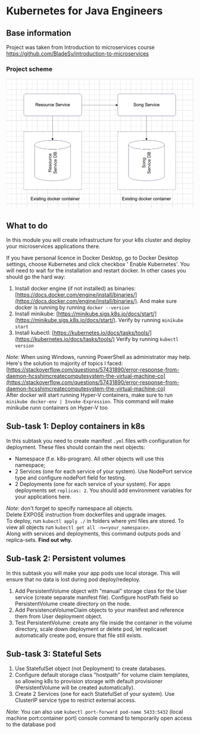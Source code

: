 # Kubernetes for Java Engineers

## Base information

Project was taken from Introduction to microservices course
https://github.com/BladeSv/introduction-to-microservices

### Project scheme

[![](./assests/img.png)](https://git.epam.com/epm-cdp/global-java-foundation-program/java-courses/-/raw/main/introduction-to-microservices/tasks/microservice_architecture_overview/images/microservice_architecture_overview.png)

## What to do

In this module you will create infrastructure for your k8s cluster and deploy your microservices applications there.

If you have personal licence in Docker Desktop, go to Docker Desktop settings, choose Kubernetes and click checkbox '
Enable Kubernetes'. You will need to wait for the installation and restart docker. In other cases you should go the hard
way:

1. Install docker engine (if not installed) as
   binaries: [https://docs.docker.com/engine/install/binaries/](https://docs.docker.com/engine/install/binaries/). And
   make sure docker is running by running `docker --version`
2. Install minikube: [https://minikube.sigs.k8s.io/docs/start/](https://minikube.sigs.k8s.io/docs/start/). Verify by
   running `minikube start`
3. Install kubectl: [https://kubernetes.io/docs/tasks/tools/](https://kubernetes.io/docs/tasks/tools/) Verify by
   running `kubectl version`

_Note_: When using Windows, running PowerShell as administrator may help. Here's the solution to majority of topics I
faced: [https://stackoverflow.com/questions/57431890/error-response-from-daemon-hcsshimcreatecomputesystem-the-virtual-machine-co](https://stackoverflow.com/questions/57431890/error-response-from-daemon-hcsshimcreatecomputesystem-the-virtual-machine-co)  
After docker will start running Hyper-V containers, make sure to run `minikube docker-env | Invoke-Expression`. This
command will make minikube runn containers on Hyper-V too

## Sub-task 1: Deploy containers in k8s

In this subtask you need to create manifest `.yml` files with configuration for deployment. These files should contain
the next objects:

- Namespace (f.e. k8s-program). All other objects will use this namespace;
- 2 Services (one for each service of your system). Use NodePort service type and configure nodePort field for testing.
- 2 Deployments (one for each service of your system). For apps deployments set `replicas: 2`. You should add
  environment variables for your applications here.

_Note_: don't forget to specify namespace all objects.  
Delete EXPOSE instruction from dockerfiles and upgrade images.  
To deploy, run `kubectl apply ./` in folders where yml files are stored. To view all objects
run `kubectl get all -n=<your_namespace>`.  
Along with services and deployments, this command outputs pods and replica-sets. **Find out why.**

## Sub-task 2: Persistent volumes

In this subtask you will make your app pods use local storage. This will ensure that no data is lost during pod
deploy/redeploy.

1. Add PersistentVolume object with "manual" storage class for the User service (create separate manifest file).
   Configure hostPath field so PersistentVolume create directory on the node.
2. Add PersistenceVolumeClaim objects to your manifest and reference them from User deployment object.
3. Test PersistentVolume: create any file inside the container in the volume directory, scale down deployment or delete
   pod, let replicaset automatically create pod, ensure that file still exists.

## Sub-task 3: Stateful Sets

1. Use StatefulSet object (not Deployment) to create databases.
2. Configure default storage class "hostpath" for volume claim templates, so allowing k8s to provision storage with
   default provisioner (PersistentVolume will be created automatically).
3. Create 2 Services (one for each StatefulSet of your system). Use ClusterIP service type to restrict external access.

_Note_: You can also use `kubectl port-forward pod-name 5433:5432` (local machine port:container port) console command
to temporarily open access to the database pod